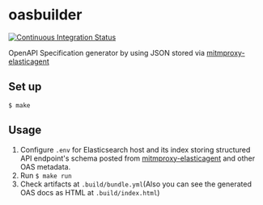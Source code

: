 # oasbuilder
[![Continuous Integration Status](https://github.com/hrfmmr/oasbuilder/workflows/CI/badge.svg)](https://github.com/hrfmmr/oasbuilder/workflows/CI/badge.svg)

OpenAPI Specification generator by using JSON stored via [mitmproxy-elasticagent](https://github.com/hrfmmr/mitmproxy-elasticagent)

## Set up
`$ make`

## Usage
1. Configure `.env` for Elasticsearch host and its index storing structured API endpoint's schema posted from [mitmproxy-elasticagent](https://github.com/hrfmmr/mitmproxy-elasticagent) and other OAS metadata.
1. Run `$ make run`
1. Check artifacts at `.build/bundle.yml`(Also you can see the generated OAS docs as HTML at `.build/index.html`)
